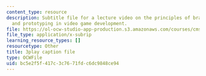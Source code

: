 ```yaml
---
content_type: resource
description: Subtitle file for a lecture video on the principles of brainstorming
  and prototyping in video game development.
file: https://ol-ocw-studio-app-production.s3.amazonaws.com/courses/cms-611j-creating-video-games-fall-2014/bc5e2f5f417c3c7671fdc6dc9848ce94_j8ZGpRo8jd4.srt
file_type: application/x-subrip
learning_resource_types: []
resourcetype: Other
title: 3play caption file
type: OCWFile
uid: bc5e2f5f-417c-3c76-71fd-c6dc9848ce94
---
```

